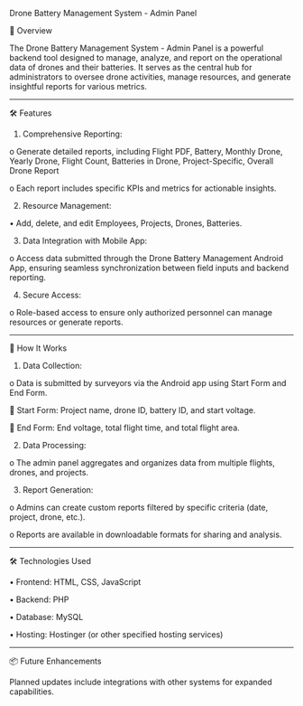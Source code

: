 Drone Battery Management System - Admin Panel

📘 Overview

The Drone Battery Management System - Admin Panel is a powerful backend tool designed to manage, analyze, and report on the operational data of drones and their batteries. It serves as the central hub for administrators to oversee drone activities, manage resources, and generate insightful reports for various metrics.
________________________________________
🛠️ Features

1.	Comprehensive Reporting:

o	Generate detailed reports, including Flight PDF, Battery, Monthly Drone, Yearly Drone, Flight Count, Batteries in Drone, Project-Specific, Overall Drone Report

o	Each report includes specific KPIs and metrics for actionable insights.

2.	Resource Management:

•	Add, delete, and edit Employees, Projects, Drones, Batteries.

3.	Data Integration with Mobile App:

o	Access data submitted through the Drone Battery Management Android App, ensuring seamless synchronization between field inputs and backend reporting.

4.	Secure Access:

o	Role-based access to ensure only authorized personnel can manage resources or generate reports.
________________________________________
🚀 How It Works

1.	Data Collection:

o	Data is submitted by surveyors via the Android app using Start Form and End Form.

	Start Form: Project name, drone ID, battery ID, and start voltage.

	End Form: End voltage, total flight time, and total flight area.

2.	Data Processing:

o	The admin panel aggregates and organizes data from multiple flights, drones, and projects.

3.	Report Generation:

o	Admins can create custom reports filtered by specific criteria (date, project, drone, etc.).

o	Reports are available in downloadable formats for sharing and analysis.
________________________________________
🛠️ Technologies Used

•	Frontend: HTML, CSS, JavaScript

•	Backend: PHP

•	Database: MySQL

•	Hosting: Hostinger (or other specified hosting services)
________________________________________
📦 Future Enhancements

Planned updates include integrations with other systems for expanded capabilities.

